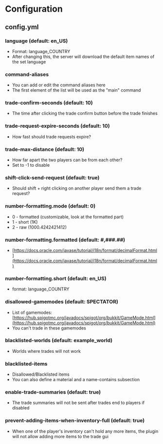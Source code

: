 # Configuration

## config.yml

### language (default: en_US)

* Format: language_COUNTRY
* After changing this, the server will download the default item names of the set language

### command-aliases

* You can add or edit the command aliases here
* The first element of the list will be used as the "main" command

### trade-confirm-seconds (default: 10)

* The time after clicking the trade confirm button before the trade finishes

### trade-request-expire-seconds (default: 10)

* How fast should trade requests expire?

### trade-max-distance (default: 10)

* How far apart the two players can be from each other?
* Set to -1 to disable

### shift-click-send-request (default: true)

* Should shift + right clicking on another player send them a trade request?

### number-formatting.mode (default: 0)

* 0 - formatted (customizable, look at the formatted part)
* 1 - short (1K)
* 2 - raw (1000.4242421412)

### number-formatting.formatted (default: #,###.##)

* [https://docs.oracle.com/javase/tutorial/i18n/format/decimalFormat.html](https://docs.oracle.com/javase/tutorial/i18n/format/decimalFormat.html)

### number-formatting.short (default: en_US)

* format: language_COUNTRY

### disallowed-gamemodes (default: SPECTATOR)

* List of gamemodes: [https://hub.spigotmc.org/javadocs/spigot/org/bukkit/GameMode.html](https://hub.spigotmc.org/javadocs/spigot/org/bukkit/GameMode.html)
* You can't trade in these gamemodes

### blacklisted-worlds (default: example_world)

* Worlds where trades will not work

### blacklisted-items

* Disallowed/Blacklisted items
* You can also define a material and a name-contains subsection

### enable-trade-summaries (default: true)

* The trade summaries will not be sent after trades end to players if disabled

### prevent-adding-items-when-inventory-full (default: true)

* When one of the player's inventory can't hold any more items, the plugin will not allow adding more items to the trade gui